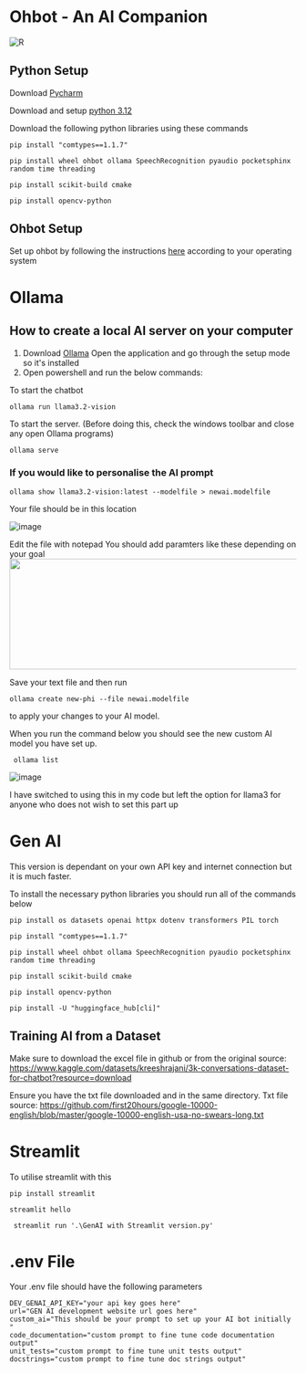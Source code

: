 # Ohbot - An AI Companion
![R](https://github.com/user-attachments/assets/ef9507f9-7db8-45b1-8a30-4eca621401b2)

## Python Setup
Download [Pycharm](https://www.jetbrains.com/pycharm/download/?section=windows)

Download and setup [python 3.12](https://www.python.org/downloads/release/python-3120/)

Download the following python libraries using these commands
```
pip install "comtypes==1.1.7"
```
```
pip install wheel ohbot ollama SpeechRecognition pyaudio pocketsphinx random time threading
```
```
pip install scikit-build cmake 
```
```
pip install opencv-python
```

## Ohbot Setup
Set up ohbot by following the instructions [here](https://github.com/ohbot/ohbot-python/tree/master) according to your operating system
# Ollama
## How to create a local AI server on your computer
1. Download [Ollama](https://ollama.com/)
Open the application and go through the setup mode so it's installed
2. Open powershell and run the below commands:

To start the chatbot
```
ollama run llama3.2-vision
```
To start the server. (Before doing this, check the windows toolbar and close any open Ollama programs)
```
ollama serve
```

### If you would like to personalise the AI prompt 
```
ollama show llama3.2-vision:latest --modelfile > newai.modelfile
```
Your file should be in this location 

![image](https://github.com/user-attachments/assets/fad576c5-e827-40d3-8443-8b3b5779f7bb)

Edit the file with notepad
You should add paramters like these depending on your goal
<img src="https://github.com/user-attachments/assets/c99af10b-4169-42df-bdf9-3a72820d68e5" height="194" width="546" />

Save your text file and then run 
```
ollama create new-phi --file newai.modelfile
```
to apply your changes to your AI model.

When you run the command below you should see the new custom AI model you have set up. 
```
 ollama list
```
![image](https://github.com/user-attachments/assets/2394a6c9-a0e6-4afa-a8e2-faf095a45f45)

I have switched to using this in my code but left the option for llama3 for anyone who does not wish to set this part up

# Gen AI 
This version is dependant on your own API key and internet connection but it is much faster. 

To install the necessary python libraries you should run all of the commands below

```
pip install os datasets openai httpx dotenv transformers PIL torch
```
```
pip install "comtypes==1.1.7"
```
```
pip install wheel ohbot ollama SpeechRecognition pyaudio pocketsphinx random time threading
```
```
pip install scikit-build cmake 
```
```
pip install opencv-python
```

```
pip install -U "huggingface_hub[cli]"
```
## Training AI from a Dataset

Make sure to download the excel file in github or from the original source: https://www.kaggle.com/datasets/kreeshrajani/3k-conversations-dataset-for-chatbot?resource=download 

Ensure you have the txt file downloaded and in the same directory. Txt file source: https://github.com/first20hours/google-10000-english/blob/master/google-10000-english-usa-no-swears-long.txt

# Streamlit
To utilise streamlit with this 
```
pip install streamlit
```
```
streamlit hello
```
```
 streamlit run '.\GenAI with Streamlit version.py'
```

# .env File
Your .env file should have the following parameters
```
DEV_GENAI_API_KEY="your api key goes here"
url="GEN AI development website url goes here"
custom_ai="This should be your prompt to set up your AI bot initially "
code_documentation="custom prompt to fine tune code documentation output"
unit_tests="custom prompt to fine tune unit tests output"
docstrings="custom prompt to fine tune doc strings output"
```
